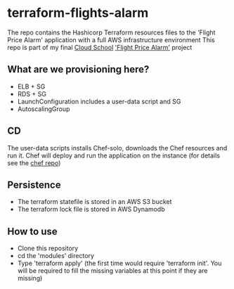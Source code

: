# terraform-flights-alarm
The repo contains the Hashicorp Terraform resources files to the 'Flight Price Alarm' application with a full AWS infrastructure environment
This repo is part of my final [Cloud School](https://www.linkedin.com/company/cloud-school/) ['Flight Price Alarm'](https://github.com/lightenzm/flight-price-alarm) project

## What are we provisioning here?
- ELB + SG
- RDS + SG
- LaunchConfiguration includes a user-data script and SG  
- AutoscalingGroup

## CD
The user-data scripts installs Chef-solo, downloads the Chef resources and run it. 
Chef will deploy and run the application on the instance (for details see the [chef repo](https://github.com/lightenzm/chef-flight-price-alarm))

## Persistence
- The terraform statefile is stored in an AWS S3 bucket
- The terraform lock file is stored in AWS Dynamodb

## How to use
- Clone this repository
- cd the 'modules' directory
- Type 'terraform apply' (the first time would require 'terraform init'. You will be required to fill the missing variables at this point if they are missing)
